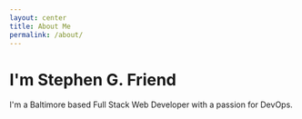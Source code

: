 ```yaml
---
layout: center
title: About Me
permalink: /about/
---
```


# I'm Stephen G. Friend

I'm a Baltimore based Full Stack Web Developer with a passion for DevOps.
